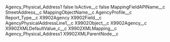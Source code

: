 <?xml version="1.0" encoding="UTF-8"?>
<CustomMetadata xmlns="http://soap.sforce.com/2006/04/metadata" xmlns:xsi="http://www.w3.org/2001/XMLSchema-instance" xmlns:xsd="http://www.w3.org/2001/XMLSchema">
    <label>Agency_Physical_Address1</label>
    <protected>false</protected>
    <values>
        <field>IsActive__c</field>
        <value xsi:type="xsd:boolean">false</value>
    </values>
    <values>
        <field>MappingFieldAPIName__c</field>
        <value xsi:type="xsd:string">StreetAddress__c</value>
    </values>
    <values>
        <field>MappingObjectName__c</field>
        <value xsi:type="xsd:string">AgencyProfile__c</value>
    </values>
    <values>
        <field>Report_Type__c</field>
        <value xsi:type="xsd:string">X9902Agency</value>
    </values>
    <values>
        <field>X9902Field__c</field>
        <value xsi:type="xsd:string">AgencyPhysicalAddressLine1__c</value>
    </values>
    <values>
        <field>X9902Object__c</field>
        <value xsi:type="xsd:string">X9902Agency__c</value>
    </values>
    <values>
        <field>X9902XMLDefaultValue_c__c</field>
        <value xsi:nil="true"/>
    </values>
    <values>
        <field>X9902XMLMapping__c</field>
        <value xsi:type="xsd:string">Agency_Physical_Address1</value>
    </values>
    <values>
        <field>X9902XMLParentNode__c</field>
        <value xsi:nil="true"/>
    </values>
</CustomMetadata>
